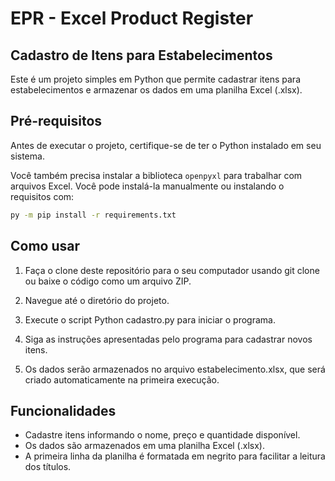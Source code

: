 # EPR - Excel Product Register
## Cadastro de Itens para Estabelecimentos

Este é um projeto simples em Python que permite cadastrar itens para estabelecimentos e armazenar os dados em uma planilha Excel (.xlsx).

## Pré-requisitos

Antes de executar o projeto, certifique-se de ter o Python instalado em seu sistema.

Você também precisa instalar a biblioteca `openpyxl` para trabalhar com arquivos Excel. Você pode instalá-la manualmente ou instalando o requisitos com:

```bash
py -m pip install -r requirements.txt
```
## Como usar

1. Faça o clone deste repositório para o seu computador usando git clone ou baixe o código como um arquivo ZIP.

2. Navegue até o diretório do projeto.

3. Execute o script Python cadastro.py para iniciar o programa.

4. Siga as instruções apresentadas pelo programa para cadastrar novos itens.

5. Os dados serão armazenados no arquivo estabelecimento.xlsx, que será criado automaticamente na primeira execução.

## Funcionalidades

- Cadastre itens informando o nome, preço e quantidade disponível.
- Os dados são armazenados em uma planilha Excel (.xlsx).
- A primeira linha da planilha é formatada em negrito para facilitar a leitura dos títulos.